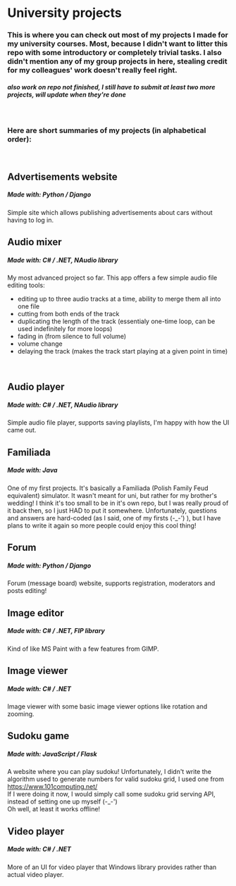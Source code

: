 # University projects

### This is where you can check out most of my projects I made for my university courses. Most, because I didn't want to litter this repo with some introductory or completely trivial tasks. I also didn't mention any of my group projects in here, stealing credit for my colleagues' work doesn't really feel right.


##### also work on repo not finished, I still have to submit at least two more projects, will update when they're done

<br>

### Here are short summaries of my projects (in alphabetical order): 
<br>

## Advertisements website
##### Made with: Python / Django
Simple site which allows publishing advertisements about cars without having to log in.
<br>

## Audio mixer
##### Made with: C# / .NET,  NAudio library
My most advanced project so far. This app offers a few simple audio file editing tools: 
- editing up to three audio tracks at a time, ability to merge them all into one file
- cutting from both ends of the track
- duplicating the length of the track (essentialy one-time loop, can be used indefinitely for more loops)
- fading in (from silence to full volume)
- volume change
- delaying the track (makes the track start playing at a given point in time)
<br>

## Audio player
##### Made with: C# / .NET, NAudio library
Simple audio file player, supports saving playlists, I'm happy with how the UI came out.
<br>

## Familiada
##### Made with: Java
One of my first projects. It's basically a Familiada (Polish Family Feud equivalent) simulator. It wasn't meant for uni, but rather for my brother's wedding! I think it's too small to be in it's own repo, but I was really proud of it back then, so I just HAD to put it somewhere. Unfortunately, questions and answers are hard-coded (as I said, one of my firsts (-_-') ), but I have plans to write it again so more people could enjoy this cool thing!
<br>

## Forum
##### Made with: Python / Django
Forum (message board) website, supports registration, moderators and posts editing!
<br>

## Image editor
##### Made with: C# / .NET, FIP library
Kind of like MS Paint with a few features from GIMP.
<br>

## Image viewer
##### Made with: C# / .NET
Image viewer with some basic image viewer options like rotation and zooming.
<br>

## Sudoku game
##### Made with: JavaScript / Flask
A website where you can play sudoku! Unfortunately,  I didn't write the algorithm used to generate numbers for valid sudoku grid, I used one from https://www.101computing.net/ <br>
If I were doing it now, I would simply call some sudoku grid serving API, instead of setting one up myself (-_-') <br>
Oh well, at least it works offline!
<br>

## Video player
##### Made with: C# / .NET
More of an UI for video player that Windows library provides rather than actual video player.
<br>









